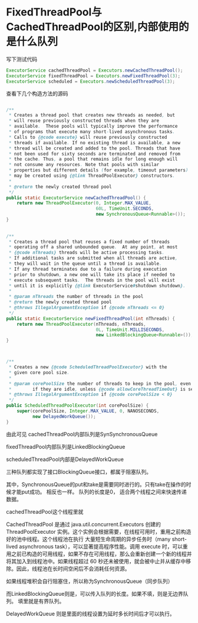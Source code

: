 # FixedThreadPool与CachedThreadPool的区别,内部使用的是什么队列

写下测试代码
```java
ExecutorService cachedThreadPool = Executors.newCachedThreadPool();
ExecutorService fixedThreadPool = Executors.newFixedThreadPool(3);
ExecutorService scheduled = Executors.newScheduledThreadPool(3);

```
查看下几个构造方法的源码
```java

/**
 * Creates a thread pool that creates new threads as needed, but
 * will reuse previously constructed threads when they are
 * available.  These pools will typically improve the performance
 * of programs that execute many short-lived asynchronous tasks.
 * Calls to {@code execute} will reuse previously constructed
 * threads if available. If no existing thread is available, a new
 * thread will be created and added to the pool. Threads that have
 * not been used for sixty seconds are terminated and removed from
 * the cache. Thus, a pool that remains idle for long enough will
 * not consume any resources. Note that pools with similar
 * properties but different details (for example, timeout parameters)
 * may be created using {@link ThreadPoolExecutor} constructors.
 *
 * @return the newly created thread pool
 */
public static ExecutorService newCachedThreadPool() {
    return new ThreadPoolExecutor(0, Integer.MAX_VALUE,
                                  60L, TimeUnit.SECONDS,
                                  new SynchronousQueue<Runnable>());
}
    
    
/**
 * Creates a thread pool that reuses a fixed number of threads
 * operating off a shared unbounded queue.  At any point, at most
 * {@code nThreads} threads will be active processing tasks.
 * If additional tasks are submitted when all threads are active,
 * they will wait in the queue until a thread is available.
 * If any thread terminates due to a failure during execution
 * prior to shutdown, a new one will take its place if needed to
 * execute subsequent tasks.  The threads in the pool will exist
 * until it is explicitly {@link ExecutorService#shutdown shutdown}.
 *
 * @param nThreads the number of threads in the pool
 * @return the newly created thread pool
 * @throws IllegalArgumentException if {@code nThreads <= 0}
 */
public static ExecutorService newFixedThreadPool(int nThreads) {
    return new ThreadPoolExecutor(nThreads, nThreads,
                                  0L, TimeUnit.MILLISECONDS,
                                  new LinkedBlockingQueue<Runnable>());
}    



/**
 * Creates a new {@code ScheduledThreadPoolExecutor} with the
 * given core pool size.
 *
 * @param corePoolSize the number of threads to keep in the pool, even
 *        if they are idle, unless {@code allowCoreThreadTimeOut} is set
 * @throws IllegalArgumentException if {@code corePoolSize < 0}
 */
public ScheduledThreadPoolExecutor(int corePoolSize) {
    super(corePoolSize, Integer.MAX_VALUE, 0, NANOSECONDS,
          new DelayedWorkQueue());
}
```

由此可见
cachedThreadPool内部队列是SynSynchronousQueue<Runnable>

fixedThreadPool内部队列是LinkedBlockingQueue<Runnable>

scheduledThreadPool内部是DelayedWorkQueue

三种队列都实现了接口BlockingQueue接口，都属于阻塞队列。

其中，SynchronousQueue的put和take是需要同时进行的。只有take在操作的时候才能put成功。
相反也一样。 队列的长度是0， 适合两个线程之间来快速传递数据。

cachedThreadPool这个线程里就

CachedThreadPool 是通过 java.util.concurrent.Executors 创建的 ThreadPoolExecutor 实例。这个实例会根据需要，在线程可用时，重用之前构造好的池中线程。这个线程池在执行 大量短生命周期的异步任务时（many short-lived asynchronous task），可以显著提高程序性能。调用 execute 时，可以重用之前已构造的可用线程，如果不存在可用线程，那么会重新创建一个新的线程并将其加入到线程池中。如果线程超过 60 秒还未被使用，就会被中止并从缓存中移除。因此，线程池在长时间空闲后不会消耗任何资源。

如果线程堆积会自行阻塞住，所以称为SynchronousQueue（同步队列）

而LinkedBlockingQueue则是，可以传入队列的长度。如果不填，则是无边界队列。 填里就是有界队列。

DelayedWorkQueue 则是里面的线程设置为延时多长时间后才可以执行。
